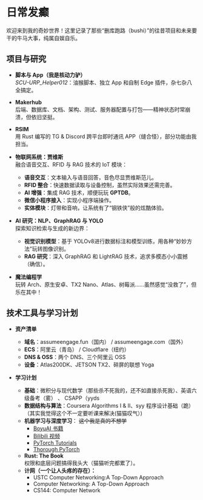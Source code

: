 
# 日常发癫

欢迎来到我的奇妙世界！这里记录了那些“删库跑路（bushi）”的往昔项目和未来要干的牛马大事，纯属自娱自乐。

## 项目与研究

- **脚本与 App（我是核动力驴）**  
  *SCU-URP_Helper012*：油猴脚本、独立 App 和自制 Edge 插件，杂七杂八全搞定。

- **Makerhub**  
  后端、数据库、文档、架构、测试、服务器配置与打包——精神状态时常崩溃，但依旧坚挺。

- **RSIM**  
  用 Rust 编写的 TG & Discord 跨平台即时通讯 APP（缝合怪），部分功能由我担当。

- **物联网系统：贾维斯**  
  融合语音交互、RFID 与 RAG 技术的 IoT 模块：  
  - **语音交互**：文本输入与语音回答，音色尽显贾维斯范儿。  
  - **RFID 整合**：快速数据读取与设备控制，虽然实际效果还需完善。  
  - **AI 增强**：集成 RAG 技术，顺便玩玩 **GPTDB**。  
  - **微信小程序接入**：实现小程序端操作。  
  - **实体模块**：灯带和音响，让系统有了“钢铁侠”般的炫酷体验。

- **AI 研究：NLP、GraphRAG 与 YOLO**  
  探索知识检索与生成的新边界：  
  - **视觉识别模型**：基于 YOLOv8进行数据标注和模型训练，用各种“妙妙方法”玩转图像识别。  
  - **RAG 研究**：深入 GraphRAG 和 LightRAG 技术，追求多模态小小震撼（确信）。

- **魔法编程学**  
  玩转 Arch、原生安卓、TX2 Nano、Atlas、树莓派……虽然感觉“没救了”，但乐在其中！

## 技术工具与学习计划

- **资产清单**  
  - **域名**：assumeengage.fun（国内） / assumeengage.com（国外）  
  - **ECS**：阿里云（青岛） / Cloudflare（纽约）  
  - **DNS & OSS**：两个 DNS、三个阿里云 OSS  
  - **设备**：Atlas200DK、JETSON TX2、碎屏的联想 Yoga

- **学习计划**  
  - **基础**：微积分与现代数学（那些杀不死我的，还不如直接杀死我）、英语六级备考（雾）  、 CSAPP（yyds
  - **数据结构与算法**：Coursera Algorithms I & II、syy 程序设计基础（跪）  （其实我觉得这个不一定要听课来解决(猫猫叹气）) 
  - **机器学习与深度学习**：
    ~~这个我是真的不想学~~
    - [BoyuAI 书籍](https://hml.boyuai.com/books)  
    - [Bilibili 视频](https://www.bilibili.com/video/BV1Lom1YEE5A/?vd_source=c89e29d142cf433974aeea5057524058)  
    - [PyTorch Tutorials](https://github.com/pytorch/tutorials)  
    - [Thorough PyTorch](https://cjqshu.github.io/thorough-pytorch/)  
  - **Rust: The Book**  
    权限和底层问题搞得我头大（猫猫听完都累了）。  
  - **计网（一个让人头疼的存在）：**
    - USTC Computer Networking:A Top-Down Approach
    - Computer Networking: A Top-Down Approach
    - CS144: Computer Network 


